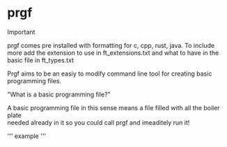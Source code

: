# prgf

> [!IMPORTANT]
> prgf comes pre installed with formatting for c, cpp, rust, java.
> To include more add the extension to use in ft_extensions.txt and what to have in the basic
> file in ft_types.txt

Prgf aims to be an easiy to modify command line tool for creating basic        
programming files.

"What is a basic programming file?"

A basic programming file in this sense means a file filled with all the boiler plate                
needed already in it so you could call prgf and imeaditely run it!

'''
example
'''
